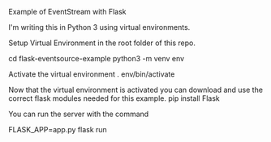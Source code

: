 Example of EventStream with Flask


I'm writing this in Python 3 using virtual environments.


Setup Virtual Environment in the root folder of this repo.

cd flask-eventsource-example
python3 -m venv env


Activate the virtual environment
. env/bin/activate

Now that the virtual environment is activated you can download and use the correct flask modules needed for this example.
pip install Flask


You can run the server with the command

FLASK_APP=app.py flask run
